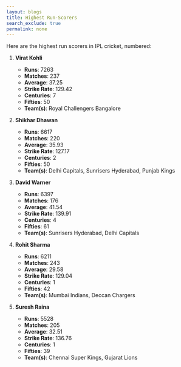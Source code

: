 ```yaml
---
layout: blogs 
title: Highest Run-Scorers
search_exclude: true
permalink: none
---
```


Here are the highest run scorers in IPL cricket, numbered:

1. **Virat Kohli**  
   - **Runs**: 7263  
   - **Matches**: 237  
   - **Average**: 37.25  
   - **Strike Rate**: 129.42  
   - **Centuries**: 7  
   - **Fifties**: 50  
   - **Team(s)**: Royal Challengers Bangalore

2. **Shikhar Dhawan**  
   - **Runs**: 6617  
   - **Matches**: 220  
   - **Average**: 35.93  
   - **Strike Rate**: 127.17  
   - **Centuries**: 2  
   - **Fifties**: 50  
   - **Team(s)**: Delhi Capitals, Sunrisers Hyderabad, Punjab Kings

3. **David Warner**  
   - **Runs**: 6397  
   - **Matches**: 176  
   - **Average**: 41.54  
   - **Strike Rate**: 139.91  
   - **Centuries**: 4  
   - **Fifties**: 61  
   - **Team(s)**: Sunrisers Hyderabad, Delhi Capitals

4. **Rohit Sharma**  
   - **Runs**: 6211  
   - **Matches**: 243  
   - **Average**: 29.58  
   - **Strike Rate**: 129.04  
   - **Centuries**: 1  
   - **Fifties**: 42  
   - **Team(s)**: Mumbai Indians, Deccan Chargers

5. **Suresh Raina**  
   - **Runs**: 5528  
   - **Matches**: 205  
   - **Average**: 32.51  
   - **Strike Rate**: 136.76  
   - **Centuries**: 1  
   - **Fifties**: 39  
   - **Team(s)**: Chennai Super Kings, Gujarat Lions
